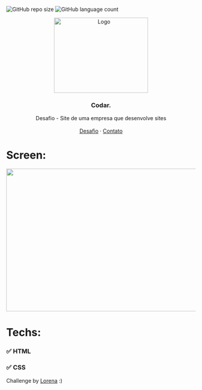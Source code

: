![GitHub repo size](https://img.shields.io/github/repo-size/michellebritoo/Codar_Michelle?style=for-the-badge) ![GitHub language count](https://img.shields.io/github/languages/count/michellebritoo/Codar_Michelle?style=for-the-badge)
<br />
<p align="center">
  <a href="http://www.freepik.com">
    <img src="https://i.ibb.co/stqTkc6/video-call.png" alt="Logo" width="250" height="200">
  </a>

  <h3 align="center">Codar.</h3>

  <p align="center">
    Desafio - Site de uma empresa que desenvolve sites
       <br />
    <br />
    <a href="https://github.com/Lorenalgm/codar">Desafio</a>
    ·
    <a href="https://www.linkedin.com/in/lorenagmontes/">Contato</a>
  </p>
</p>


# Screen:
<img src="https://i.ibb.co/wpnzvcs/codar-desktop.jpg" width="580" height="380">

# Techs: 
### :white_check_mark: HTML 
### :white_check_mark: CSS

Challenge by <a href="https://github.com/Lorenalgm">Lorena</a> :)

